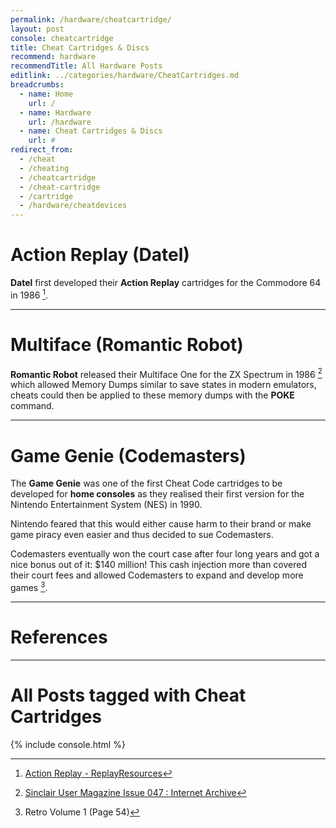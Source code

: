 ```yaml
---
permalink: /hardware/cheatcartridge/
layout: post
console: cheatcartridge
title: Cheat Cartridges & Discs
recommend: hardware
recommendTitle: All Hardware Posts
editlink: ../categories/hardware/CheatCartridges.md
breadcrumbs:
  - name: Home
    url: /
  - name: Hardware
    url: /hardware
  - name: Cheat Cartridges & Discs
    url: #
redirect_from:
  - /cheat
  - /cheating
  - /cheatcartridge
  - /cheat-cartridge
  - /cartridge
  - /hardware/cheatdevices
---
```


# Action Replay (Datel)
**Datel** first developed their **Action Replay** cartridges for the Commodore 64 in 1986 [^2].

---
# Multiface (Romantic Robot)
**Romantic Robot** released their Multiface One for the ZX Spectrum in 1986 [^3] which allowed Memory Dumps similar to save states in modern emulators, cheats could then be applied to these memory dumps with the **POKE** command.

---
# Game Genie (Codemasters)
The **Game Genie** was one of the first Cheat Code cartridges to be developed for **home consoles** as they realised their first version for the Nintendo Entertainment System (NES) in 1990.

Nintendo feared that this would either cause harm to their brand or make game piracy even easier and thus decided to sue Codemasters.

Codemasters eventually won the court case after four long years and got a nice bonus out of it: $140 million! This cash injection more than covered their court fees and allowed Codemasters to expand and develop more games [^1].

---
# References
[^1]: Retro Volume 1 (Page 54)
[^2]: [Action Replay - ReplayResources](https://rr.pokefinder.org/wiki/Action_Replay)
[^3]: [Sinclair User Magazine Issue 047 : Internet Archive](https://archive.org/details/sinclair-user-magazine-047/page/n104/mode/1up?view=theater)

---
# All Posts tagged with Cheat Cartridges

<div>
{% include console.html %}
</div>
